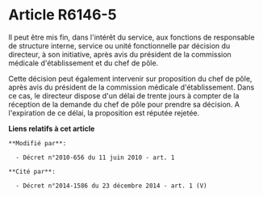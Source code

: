 # Article R6146-5

Il peut être mis fin, dans l'intérêt du service, aux fonctions de responsable de structure interne, service ou unité
fonctionnelle par décision du directeur, à son initiative, après avis du président de la commission médicale d'établissement
et du chef de pôle. 

Cette décision peut également intervenir sur proposition du chef de pôle, après avis du président de la commission médicale
d'établissement. Dans ce cas, le directeur dispose d'un délai de trente jours à compter de la réception de la demande du chef
de pôle pour prendre sa décision. A l'expiration de ce délai, la proposition est réputée rejetée.

**Liens relatifs à cet article**

	**Modifié par**:

	  - Décret n°2010-656 du 11 juin 2010 - art. 1

	**Cité par**:

	  - Décret n°2014-1586 du 23 décembre 2014 - art. 1 (V)
